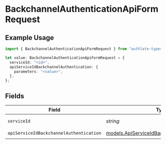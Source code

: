 # BackchannelAuthenticationApiFormRequest

## Example Usage

```typescript
import { BackchannelAuthenticationApiFormRequest } from "authlete-typescript-sdk/models/operations";

let value: BackchannelAuthenticationApiFormRequest = {
  serviceId: "<id>",
  apiServiceIdBackchannelAuthentication: {
    parameters: "<value>",
  },
};
```

## Fields

| Field                                                                                                 | Type                                                                                                  | Required                                                                                              | Description                                                                                           |
| ----------------------------------------------------------------------------------------------------- | ----------------------------------------------------------------------------------------------------- | ----------------------------------------------------------------------------------------------------- | ----------------------------------------------------------------------------------------------------- |
| `serviceId`                                                                                           | *string*                                                                                              | :heavy_check_mark:                                                                                    | A service ID.                                                                                         |
| `apiServiceIdBackchannelAuthentication`                                                               | [models.ApiServiceIdBackchannelAuthentication](../../models/apiserviceidbackchannelauthentication.md) | :heavy_check_mark:                                                                                    | N/A                                                                                                   |